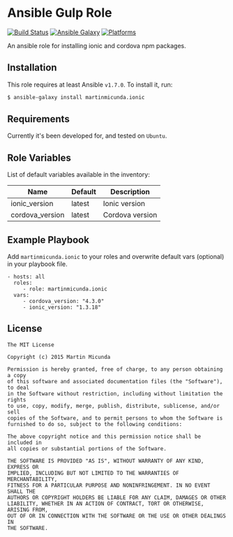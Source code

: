 Ansible Gulp Role
=========

[![Build Status](https://secure.travis-ci.org/martinmicunda/ansible-role-ionic.png)](http://travis-ci.org/martinmicunda/ansible-role-ionic) [![Ansible Galaxy](http://img.shields.io/badge/galaxy-martinmicunda.gulp-blue.svg)](https://galaxy.ansible.com/list#/roles/3272) [![Platforms](http://img.shields.io/badge/platforms-ubuntu-orange.svg)](#)

An ansible role for installing ionic and cordova npm packages.

Installation
------------
This role requires at least Ansible `v1.7.0`. To install it, run:

```bash
$ ansible-galaxy install martinmicunda.ionic
```

Requirements
------------

Currently it's been developed for, and tested on `Ubuntu`.


Role Variables
--------------

List of default variables available in the inventory:

| Name                    | Default   | Description      |
| ----------------------- | --------- | ---------------- |
| ionic_version           | latest    | Ionic version    |
| cordova_version         | latest    | Cordova version  |

Example Playbook
----------------

Add `martinmicunda.ionic` to your roles and overwrite default vars (optional) in your playbook file.

    - hosts: all
      roles:
         - role: martinmicunda.ionic
      vars:
         - cordova_version: "4.3.0"  
         - ionic_version: "1.3.18" 

License
-------

    The MIT License
    
    Copyright (c) 2015 Martin Micunda  

    Permission is hereby granted, free of charge, to any person obtaining a copy
    of this software and associated documentation files (the "Software"), to deal
    in the Software without restriction, including without limitation the rights
    to use, copy, modify, merge, publish, distribute, sublicense, and/or sell
    copies of the Software, and to permit persons to whom the Software is
    furnished to do so, subject to the following conditions:
    
    The above copyright notice and this permission notice shall be included in
    all copies or substantial portions of the Software.
    
    THE SOFTWARE IS PROVIDED "AS IS", WITHOUT WARRANTY OF ANY KIND, EXPRESS OR
    IMPLIED, INCLUDING BUT NOT LIMITED TO THE WARRANTIES OF MERCHANTABILITY,
    FITNESS FOR A PARTICULAR PURPOSE AND NONINFRINGEMENT. IN NO EVENT SHALL THE
    AUTHORS OR COPYRIGHT HOLDERS BE LIABLE FOR ANY CLAIM, DAMAGES OR OTHER
    LIABILITY, WHETHER IN AN ACTION OF CONTRACT, TORT OR OTHERWISE, ARISING FROM,
    OUT OF OR IN CONNECTION WITH THE SOFTWARE OR THE USE OR OTHER DEALINGS IN
    THE SOFTWARE.
